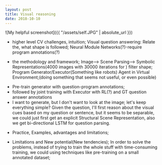 ```yaml
---
layout: post
title: Visual reasoning
date: 2018-10-10
---
```

![My helpful screenshot]({{ "/assets/self.JPG" | absolute_url }})

* higher level CV challenges, intuition;
Visual question answering:
Relate the, what shape is followed;
Neural Module Networks(?)-require program annotations(?)

* the methodology and framework;
Image--> Scene Parsing--> Symbolic Representations(4000 images with 30000 iterations for ) filter shape;
Program Generator/Executor(Something like robots)
Agent in Virtual Environment;(doing something that seems not useful, or even possible)
- Pre-train generator with question-program annotations;
- followed by joint training with Executor with RL(?) and GT question answer annotations
- I want to generate, but I don't want to look at the image;
let's keep everything simple?
Given the question, I'll first reason about the visual cues based on my question or sentence, but it seems to be separable, we could just first get an explicit Structural Scene Representation, also we get
bi-directional LSTM for question parsing.

* Practice, Examples, advantages and limitations;

* Limitations and New potential(New tendencies);
In order to solve the problems, instead of trying to train the whole stuff with time-consuming
training, we could using techniques like pre-training on a small annotated dataset;
